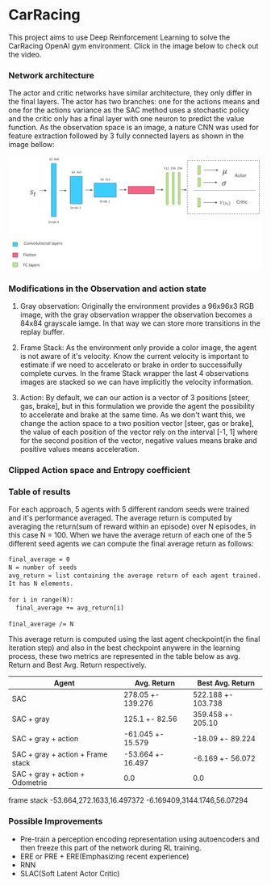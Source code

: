 # CarRacing
This project aims to use Deep Reinforcement Learning to solve the CarRacing OpenAI gym environment. Click in the image below to check out the video.

### Network architecture
The actor and critic networks have similar architecture, they only differ in the final layers. The actor has two branches: one for the actions means and one for the actions variance as the SAC method uses a stochastic policy and the critic only has a final layer with one neuron to predict the value function. As the observation space is an image, a nature CNN was used for feature extraction followed by 3 fully connected layers as shown in the image bellow:<br/>

<p align="center">
<img src="https://github.com/cfcv/CarRacing/blob/master/images/network_architecture.png">
</p>

### Modifications in the Observation and action state
1. Gray observation: Originally the environment provides a 96x96x3 RGB image, with the gray observation wrapper the observation becomes a 84x84 grayscale iamge. In that way we can store more transitions in the replay buffer. 

1. Frame Stack: As the environment only provide a color image, the agent is not aware of it's velocity. Know the current velocity is important to estimate if we need to accelerato or brake in order to successifully complete curves. In the frame Stack wrapper the last 4 observations images are stacked so we can have implicitly the velocity information.

1. Action: By default, we can our action is a vector of 3 positions [steer, gas, brake], but in this formulation we provide the agent the possibility to accelerate and brake at the same time. As we don't want this, we change the action space to a two position vector [steer, gas or brake], the value of each position of the vector rely on the interval [-1, 1] where for the second position of the vector, negative values means brake and positive values means acceleration.

### Clipped Action space and Entropy coefficient

### Table of results
For each approach, 5 agents with 5 different random seeds were trained and it's performance averaged.
The average return is computed by averaging the return(sum of reward within an episode) over N episodes, in this case N = 100. 
When we have the average return of each one of the 5 different seed agents we can compute the final average return as follows:
```
final_average = 0
N = number of seeds
avg_return = list containing the average return of each agent trained. It has N elements. 

for i in range(N):
  final_average += avg_return[i]

final_average /= N
```
This average return is computed using the last agent checkpoint(in the final iteration step) and also in the best checkpoint anywere in the learning process, these two metrics are represented in the table below as avg. Return and Best Avg. Return respectively.

Agent | Avg. Return | Best Avg. Return
------------ | ------------- | ------------- 
SAC | 278.05 +- 139.276 | 522.188 +- 103.738
SAC + gray | 125.1 +- 82.56 | 359.458 +- 205.10
SAC + gray + action | -61.045 +- 15.579 | -18.09 +- 89.224
SAC + gray + action + Frame stack | -53.664 +- 16.497 | -6.169 +- 56.072
SAC + gray + action + Odometrie | 0.0 | 0.0

frame stack 
-53.664,272.1633,16.497372
-6.169409,3144.1746,56.07294
### Possible Improvements

* Pre-train a perception encoding representation using autoencoders and then freeze this part of the network during RL training.
* ERE or PRE + ERE(Emphasizing recent experience)
* RNN
* SLAC(Soft Latent Actor Critic)
